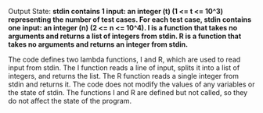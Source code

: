 Output State: **stdin contains 1 input: an integer (t) (1 <= t <= 10^3) representing the number of test cases. For each test case, stdin contains one input: an integer (n) (2 <= n <= 10^4). I is a function that takes no arguments and returns a list of integers from stdin. R is a function that takes no arguments and returns an integer from stdin.**

The code defines two lambda functions, I and R, which are used to read input from stdin. The I function reads a line of input, splits it into a list of integers, and returns the list. The R function reads a single integer from stdin and returns it. The code does not modify the values of any variables or the state of stdin. The functions I and R are defined but not called, so they do not affect the state of the program.